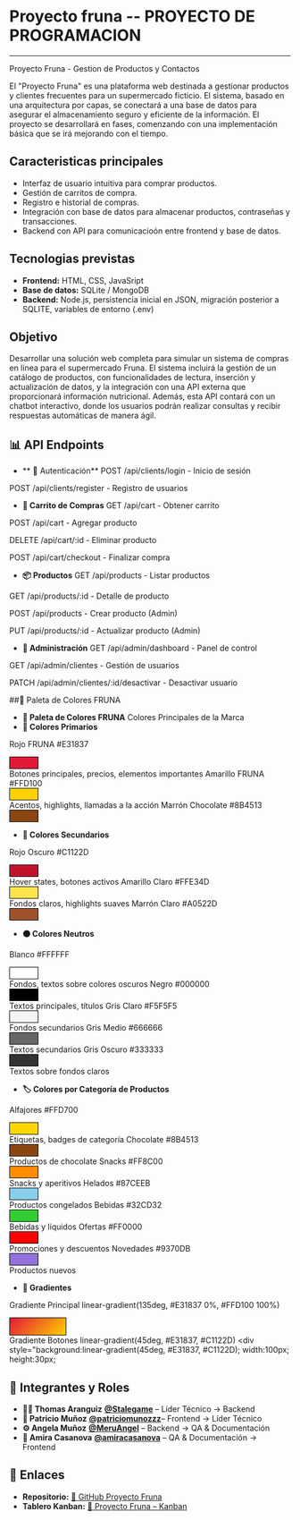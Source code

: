 ﻿# Proyecto fruna -- PROYECTO DE PROGRAMACION
----------------------- 
Proyecto Fruna - Gestion de Productos y Contactos

El "Proyecto Fruna" es una plataforma web destinada a gestionar productos y clientes frecuentes para un supermercado ficticio. El sistema, basado en una arquitectura por capas, se conectará a una base de datos para asegurar el almacenamiento seguro y eficiente de la información. El proyecto se desarrollará en fases, comenzando con una implementación básica que se irá mejorando con el tiempo.

## Caracteristicas principales
- Interfaz de usuario intuitiva para comprar productos.
- Gestión de carritos de compra.
- Registro e historial de compras.
- Integración con base de datos para almacenar productos, contraseñas y transacciones.
- Backend con API para comunicacioón entre frontend y base de datos.
  
## Tecnologias previstas
- **Frontend:** HTML, CSS, JavaSript
- **Base de datos:** SQLite / MongoDB
- **Backend:** Node.js, persistencia inicial en JSON, migración posterior a SQLITE, variables de entorno (.env)

## Objetivo
Desarrollar una solución web completa para simular un sistema de compras en línea para el supermercado Fruna. El sistema incluirá la gestión de un catálogo de productos, con funcionalidades de lectura, inserción y actualización de datos, y la integración con una API externa que proporcionará información nutricional. Además, esta API contará con un chatbot interactivo, donde los usuarios podrán realizar consultas y recibir respuestas automáticas de manera ágil.
## 📊 API Endpoints
- ** 🔐 Autenticación**
POST /api/clients/login - Inicio de sesión

POST /api/clients/register - Registro de usuarios

- **🛒 Carrito de Compras**
GET /api/cart - Obtener carrito

POST /api/cart - Agregar producto

DELETE /api/cart/:id - Eliminar producto

POST /api/cart/checkout - Finalizar compra

- **📦 Productos**
GET /api/products - Listar productos

GET /api/products/:id - Detalle de producto

POST /api/products - Crear producto (Admin)

PUT /api/products/:id - Actualizar producto (Admin)

- **👥 Administración**
GET /api/admin/dashboard - Panel de control

GET /api/admin/clientes - Gestión de usuarios

PATCH /api/admin/clientes/:id/desactivar - Desactivar usuario

##🎨 Paleta de Colores FRUNA

- **🎨 Paleta de Colores FRUNA**
Colores Principales de la Marca
- **🎯 Colores Primarios**

Rojo FRUNA	#E31837	<div style="background:#E31837; width:50px; height:20px; border:1px solid #000"></div>	Botones principales, precios, elementos importantes
Amarillo FRUNA	#FFD100	<div style="background:#FFD100; width:50px; height:20px; border:1px solid #000"></div>	Acentos, highlights, llamadas a la acción
Marrón Chocolate	#8B4513	<div style="background:#8B4513; width:50px; height:20px; border:1px solid #000"></div>

- **🔄 Colores Secundarios**

Rojo Oscuro	#C1122D	<div style="background:#C1122D; width:50px; height:20px; border:1px solid #000"></div>	Hover states, botones activos
Amarillo Claro	#FFE34D	<div style="background:#FFE34D; width:50px; height:20px; border:1px solid #000"></div>	Fondos claros, highlights suaves
Marrón Claro	#A0522D	<div style="background:#A0522D; width:50px; height:20px; border:1px solid #000"></div>

- **⚫️ Colores Neutros**

Blanco	#FFFFFF	<div style="background:#FFFFFF; width:50px; height:20px; border:1px solid #000"></div>	Fondos, textos sobre colores oscuros
Negro	#000000	<div style="background:#000000; width:50px; height:20px; border:1px solid #000"></div>	Textos principales, títulos
Gris Claro	#F5F5F5	<div style="background:#F5F5F5; width:50px; height:20px; border:1px solid #000"></div>	Fondos secundarios
Gris Medio	#666666	<div style="background:#666666; width:50px; height:20px; border:1px solid #000"></div>	Textos secundarios
Gris Oscuro	#333333	<div style="background:#333333; width:50px; height:20px; border:1px solid #000"></div>	Textos sobre fondos claros

- **🏷️ Colores por Categoría de Productos**

Alfajores	#FFD700	<div style="background:#FFD700; width:50px; height:20px; border:1px solid #000"></div>	Etiquetas, badges de categoría
Chocolate	#8B4513	<div style="background:#8B4513; width:50px; height:20px; border:1px solid #000"></div>	Productos de chocolate
Snacks	#FF8C00	<div style="background:#FF8C00; width:50px; height:20px; border:1px solid #000"></div>	Snacks y aperitivos
Helados	#87CEEB	<div style="background:#87CEEB; width:50px; height:20px; border:1px solid #000"></div>	Productos congelados
Bebidas	#32CD32	<div style="background:#32CD32; width:50px; height:20px; border:1px solid #000"></div>	Bebidas y líquidos
Ofertas	#FF0000	<div style="background:#FF0000; width:50px; height:20px; border:1px solid #000"></div>	Promociones y descuentos
Novedades	#9370DB	<div style="background:#9370DB; width:50px; height:20px; border:1px solid #000"></div>	Productos nuevos

- **🌈 Gradientes**

Gradiente Principal	linear-gradient(135deg, #E31837 0%, #FFD100 100%)	<div style="background:linear-gradient(135deg, #E31837 0%, #FFD100 100%); width:100px; height:30px; border:1px solid #000"></div>
Gradiente Botones	linear-gradient(45deg, #E31837, #C1122D)	<div style="background:linear-gradient(45deg, #E31837, #C1122D); width:100px; height:30px;

## 👥 Integrantes y Roles
- **🧑‍💻 Thomas Aranguiz** **[@Stalegame](https://github.com/Stalegame)** – Líder Técnico -> Backend
- **🎨 Patricio Muñoz** **[@patriciomunozzz](https://github.com/patriciomunozzz)**– Frontend  -> Líder Técnico
- **⚙️ Angela Muñoz** **[@MeruAngel](https://github.com/MeruAngel)** – Backend  -> QA & Documentación 
- **📝 Amira Casanova** **[@amiracasanova](https://github.com/amiracasanova)** – QA & Documentación -> Frontend
  
## 📌 Enlaces
- **Repositorio:** [🔗 GitHub Proyecto Fruna](https://github.com/Stalegame/PROYECTO-DE-PROGRAMACION)
- **Tablero Kanban:** [🔗 Proyecto Fruna – Kanban](https://trello.com/invite/b/689ccd69233da4f45016f66b/ATTI3a846a1aa484032cb15c2812a627865b229B87B7/proyecto-fruna)


